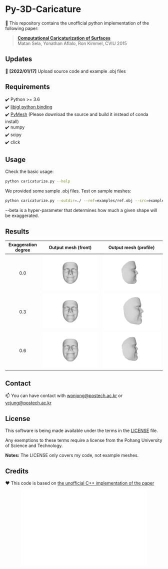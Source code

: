 
# Py-3D-Caricature 

📝 This repository contains the unofficial python implementation of the following paper:

> **[Computational Caricaturization of Surfaces](https://www.cs.technion.ac.il/~ron/PAPERS/Journal/SelaAflaloKimmel_CVIU2015.pdf)**<br>
> Matan Sela, Yonathan Aflalo, Ron Kimmel, CVIU 2015

## Updates
🚀 **[2022/01/17]** Upload source code and example .obj files

## Requirements
✔️ Python >= 3.6  
✔️ [libigl python binding](https://libigl.github.io/libigl-python-bindings/)  
✔️ [PyMesh](https://pymesh.readthedocs.io/en/latest/installation.html) (Please download the source and build it instead of conda install)  
✔️ numpy  
✔️ scipy  
✔️ click  


## Usage

Check the basic usage:
```bash
python caricaturize.py --help
```
We provided some sample .obj files. Test on sample meshes:
```bash
python caricaturize.py --outdir=./ --ref=examples/ref.obj --src=examples/src.obj --beta=0.6
```
--beta is a hyper-parameter that determines how much a given shape will be exaggerated.

## Results
<div align="center">
  
|Exaggeration degree|Output mesh (front)|Output mesh (profile)|
|:-:|:-:|:-:|
|0.0|![img1](./assets/degree0.0_front.png)|![cari1](./assets/degree0.0_profile.png)|
|0.3|![img2](./assets/degree0.3_front.png)|![cari2](./assets/degree0.3_profile.png)|
|0.6|![img3](./assets/degree0.6_front.png)|![cari3](./assets/degree0.6_profile.png)|

</div>


## Contact
📫 You can have contact with [wonjong@postech.ac.kr](mailto:wonjong@postech.ac.kr) or [ycjung@postech.ac.kr](mailto:ycjung@postech.ac.kr)

## License
This software is being made available under the terms in the [LICENSE](LICENSE) file.

Any exemptions to these terms require a license from the Pohang University of Science and Technology.

**Notes:** The LICENSE only covers my code, not example meshes.

## Credits
❤️ This code is based on [the unofficial C++ implementation of the paper](https://github.com/posgraph/coupe.computational-caricaturization)

<div align="center">
<img src = "./assets/wonjong.svg" alt="signature"/>
</div>
